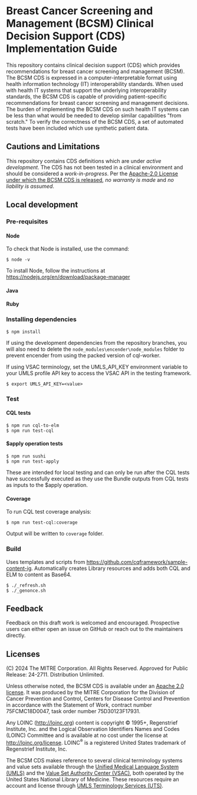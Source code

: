 # Breast Cancer Screening and Management (BCSM) Clinical Decision Support (CDS) Implementation Guide

This repository contains clinical decision support (CDS) which provides recommendations for breast cancer screening and management (BCSM). The BCSM CDS is expressed in a computer-interpretable format using health information technology (IT) interoperability standards. When used with health IT systems that support the underlying interoperability standards, the BCSM CDS is capable of providing patient-specific recommendations for breast cancer screening and management decisions. The burden of implementing the BCSM CDS on such health IT systems can be less than what would be needed to develop similar capabilities "from scratch." To verify the correctness of the BCSM CDS, a set of automated tests have been included which use synthetic patient data.

## Cautions and Limitations

This repository contains CDS definitions which are under *active development*. The CDS has not been tested in a clinical environment and should be considered a *work-in-progress*. Per the [Apache-2.0 License under which the BCSM CDS is released](#licenses), *no warranty is made* and *no liability is assumed*.

## Local development

### Pre-requisites

#### Node

To check that Node is installed, use the command:

    $ node -v

To install Node, follow the instructions at https://nodejs.org/en/download/package-manager

#### Java

#### Ruby

### Installing dependencies

    $ npm install

If using the development dependencies from the repository branches, you will also need to delete the `node_modules\encender\node_modules` folder to prevent encender from using the packed version of cql-worker.    

If using VSAC terminology, set the UMLS_API_KEY environment variable to your UMLS profile API key to access the VSAC API in the testing framework.

    $ export UMLS_API_KEY=<value>

### Test

#### CQL tests

    $ npm run cql-to-elm
    $ npm run test-cql

#### $apply operation tests

    $ npm run sushi
    $ npm run test-apply

These are intended for local testing and can only be run after the CQL tests have successfully executed as they use the Bundle outputs from CQL tests as inputs to the $apply operation.

#### Coverage

To run CQL test coverage analysis:

    $ npm run test-cql:coverage

Output will be written to `coverage` folder.    

### Build

Uses templates and scripts from https://github.com/cqframework/sample-content-ig. Automatically creates Library resources and adds both CQL and ELM to content as Base64. 

    $ ./_refresh.sh
    $ ./_genonce.sh

## Feedback

Feedback on this draft work is welcomed and encouraged. Prospective users can either open an issue on GitHub or reach out to the maintainers directly.

## Licenses

(C) 2024 The MITRE Corporation. All Rights Reserved. Approved for Public Release: 24-2711. Distribution Unlimited.

Unless otherwise noted, the BCSM CDS is available under an [Apache 2.0 license](./LICENSE.txt). It was produced by the MITRE Corporation for the Division of Cancer Prevention and Control, Centers for Disease Control and Prevention in accordance with the Statement of Work, contract number 75FCMC18D0047, task order number 75D30123F17931.  

Any LOINC (http://loinc.org) content is copyright &copy; 1995+, Regenstrief Institute, Inc. and the Logical Observation Identifiers Names and Codes (LOINC) Committee and is available at no cost under the license at http://loinc.org/license. LOINC<sup>&reg;</sup> is a registered United States trademark of Regenstrief Institute, Inc.

The BCSM CDS makes reference to several clinical terminology systems and value sets available through the [Unified Medical Language System (UMLS)](https://www.nlm.nih.gov/research/umls/index.html) and the [Value Set Authority Center (VSAC)](https://vsac.nlm.nih.gov/), both operated by the United States National Library of Medicine. These resources require an account and license through [UMLS Terminology Services (UTS)](https://uts.nlm.nih.gov/uts/).